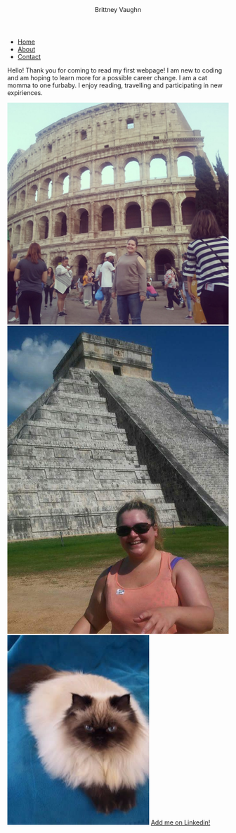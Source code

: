 <!DOCTYPE html>
  <html>
  <header> Brittney Vaughn </header>
  <meta name= "viewport" content= "width=device width, initial-scale=1.0"
  <link href="stylesheet.css" rel="stylesheet">
  <body>
  <nav>
  <ul>
    <li><a href="index.html,">Home</a></li>
    <li><a href="about.html">About</a></li>
    <li><a href="contact.html">Contact</a></li>
  </ul>
  </nav>
  <p> Hello!  Thank you for coming to read my first webpage! I am new to coding and am hoping to learn more for a possible career change.  I am a cat momma to one furbaby.  I enjoy reading, travelling and participating in new expiriences. </p>
  <img src= "21457975_933370393478737_878973440110008526_o.jpg" alt= "me in Rome"/>
  <img src= "14117951_644337952381984_2968771411436229032_n.jpg" alt= "me at Chichen Itza"/>
  <img src= "55707d026636855dcd767e158596ba98 - Edited.jpg" alt= "my furbaby"/>
  <a href="https://www.linkedin.com/in/brittney-v-68281675/">Add me on Linkedin!</a>
  </body>
 </html>
